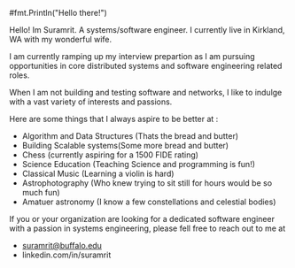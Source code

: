 #fmt.Println("Hello there!")

Hello! Im Suramrit. A systems/software engineer. I currently live in Kirkland, WA with my wonderful wife. 

I am currently ramping up my interview prepartion as I am pursuing opportunities in core distributed systems and software engineering related roles. 

When I am not building and testing software and networks, I like to indulge with a vast variety of interests and passions. 

Here are some things that I always aspire to be better at : 
- Algorithm and Data Structures (Thats the bread and butter)
- Building Scalable systems(Some more bread and butter) 
- Chess (currently aspiring for a 1500 FIDE rating)
- Science Education (Teaching Science and programming is fun!)
- Classical Music (Learning a violin is hard) 
- Astrophotography (Who knew trying to sit still for hours would be so much fun)
- Amatuer astronomy (I know a few constellations and celestial bodies) 

If you or your organization are looking for a dedicated software engineer with a passion in systems engineering, please fell free to reach out to me at 

- suramrit@buffalo.edu
- linkedin.com/in/suramrit
